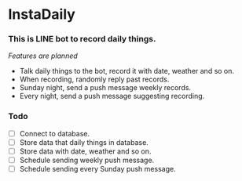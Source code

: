 # InstaDaily
### This is LINE bot to record daily things.
*Features are planned*
- Talk daily things to the bot, record it with date, weather and so on.
- When recording, randomly reply past records.
- Sunday night, send a push message weekly records.
- Every night, send a push message suggesting recording.
### Todo
- [ ] Connect to database.
- [ ] Store data that daily things in database.
- [ ] Store data with date, weather and so on.
- [ ] Schedule sending weekly push message.
- [ ] Schedule sending every Sunday push message.
